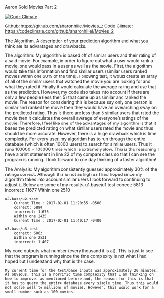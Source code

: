 Aaron Gold
Movies Part 2

[![Code Climate](https://codeclimate.com/github/aharonhillel/Movies_2/badges/gpa.svg)](https://codeclimate.com/github/aharonhillel/Movies_2)

Github: https://github.com/aharonhillel/Movies_2
Code Climate: https://codeclimate.com/github/aharonhillel/Movies_2

The Algorithm. A description of your prediction algorithm and what you think are its advantages and drawbacks.

The algorithm: My algorithm is based off of similar users and their rating of a said movie. For example, in order to figure out what a user would rank a movie, one would pass in a user as well as the movie. First, the algorithm would take this information and find similar users (similar users ranked movies within one 60% of the time). Following that, it would create an array of all of the similar users that watched the movie you are looking for and what they rated it. Finally it would calculate the average rating and use that as the prediction. However, my code also takes into account if there are only a few people (less then 5) that came up as similar and ranked the movie. The reason for considering this is because say only one person is similar and ranked the movie then they would have an overarching sway on the predicted rating. Thus is there are less than 5 similar users that rated the movie then it calculates the overall average of everyone’s ratings of the movie. Therefore, I feel like one of the advantages of my algorithm is that it bases the predicted rating on what similar users rated the movie and thus should be more accurate. However, there is a huge drawback which is time complexity. For every user, my algorithm has to run through the entire database (which is often 10000 users) to search for similar users. Thus it runs 100000 * 100000 times which is extremely slow. This is the reasoning I have a print statement in line 22 of my compare class so that I can see the program is running. I look forward to one day thinking of a faster algorithm!

The Analysis: 
My algorithm consistently guessed approximately 30% of the ratings correct. Although this is not as high as I had hoped since my algorithm takes into account similar users I look forward to continuing to adjust it. Below are some of my results. 
	u1.base/u1.test 
		correct: 5813
		incorrect: 11677
		Within one 2510

	u2.base/u2.test
		Current Time : 2017-02-01 11:20:55 -0500	
		correct: 5890
		incorrect: 11675
		Within one 2435
		Current Time : 2017-02-01 11:40:17 -0400	

	u3.base/u3.test
		correct: 6062
		Within one 2531
		incorrect: 11407
		


My code outputs what number (every thousand it is at). This is just to see that the program is running since the time complexity is not what I had hoped but I understand why that is the case. 

	My current time for the test/base inputs was approximately 20 minutes. As obvious, this is a horrific time complexity that I am thinking on how to improve. As mentioned beforehand, the reason for this is that it has to query the entire database every single time. Thus this would not scale well to millions of movies. However, this would work for a small number such as 100 movies. 
